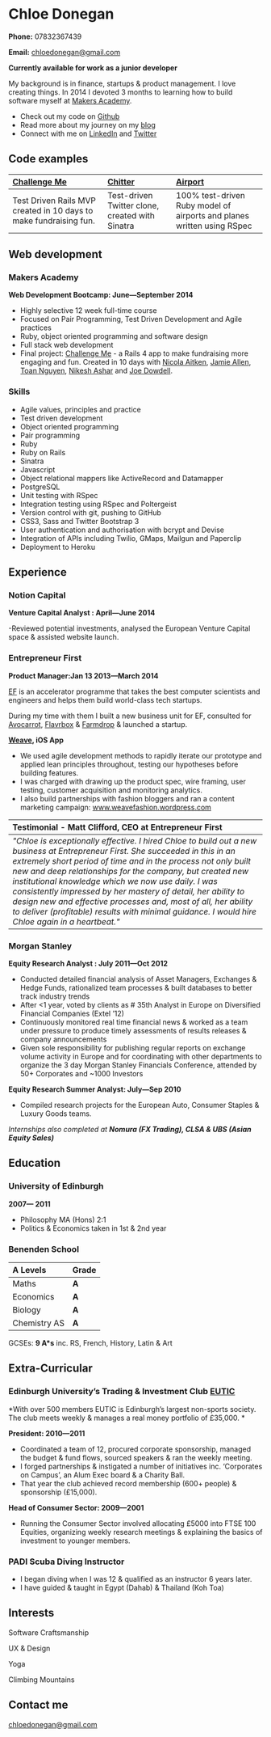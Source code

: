 Chloe Donegan
==============

**Phone:** 07832367439

**Email:** [chloedonegan@gmail.com]

**Currently available for work as a junior developer**

My background is in finance, startups & product management.
I love creating things. In 2014 I devoted 3 months to learning how to build software myself at [Makers Academy].

- Check out my code on [Github]
- Read more about my journey on my [blog]
- Connect with me on [LinkedIn] and [Twitter]

Code examples
-------------

| [Challenge Me] | [Chitter] | [Airport] |
|:--------------- |:-------- |:--------- |
| Test Driven Rails MVP created in 10 days to make fundraising fun. | Test-driven Twitter clone, created with Sinatra | 100% test-driven Ruby model of airports and planes written using RSpec |


Web development
---------------
### Makers Academy
**Web Development Bootcamp: June&mdash;September 2014**

- Highly selective 12 week full-time course
- Focused on Pair Programming, Test Driven Development and Agile practices
- Ruby, object oriented programming and software design
- Full stack web development
- Final project: [Challenge Me] - a Rails 4 app to make fundraising more engaging and fun. Created in 10 days with [Nicola Aitken], [Jamie Allen], [Toan Nguyen], [Nikesh Ashar] and [Joe Dowdell].

### Skills

  - Agile values, principles and practice
  - Test­ driven development
  - Object­ oriented programming
  - Pair programming
  - Ruby
  - Ruby on Rails
  - Sinatra
  - Javascript
  - Object relational mappers like ActiveRecord and Datamapper
  - PostgreSQL
  - Unit testing with RSpec
  - Integration testing using RSpec and Poltergeist
  - Version control with git, pushing to GitHub
  - CSS3, Sass and Twitter Bootstrap 3
  - User authentication and authorisation with bcrypt and Devise
  - Integration of APIs including Twilio, GMaps, Mailgun and Paperclip
  - Deployment to Heroku


Experience
----------
### Notion Capital

**Venture Capital Analyst : April&mdash;June 2014**

-Reviewed potential investments, analysed the European Venture Capital space & assisted website launch.

### Entrepreneur  First
**Product Manager:Jan 13 2013&mdash;March 2014**

[EF] is an accelerator programme that takes the best computer scientists and engineers and helps them build world-class tech startups.

During my time with them I built a new business unit for EF, consulted for [Avocarrot], [Flavrbox] & [Farmdrop] & launched a startup.

**[Weave], iOS App**
- We used agile development methods to rapidly iterate our prototype and applied lean principles throughout, testing our hypotheses before building features.
- I was charged with drawing up the product spec, wire framing, user testing, customer acquisition and monitoring analytics.
- I also build partnerships with fashion bloggers and ran a content marketing campaign: www.weavefashion.wordpress.com

|**Testimonial - Matt Clifford, CEO at Entrepreneur First**|
|:--------------- |
|_"Chloe is exceptionally effective. I hired Chloe to build out a new business at Entrepreneur First. She succeeded in this in an extremely short period of time and in the process not only built new and deep relationships for the company, but created new institutional knowledge which we now use daily. I was consistently impressed by her mastery of detail, her ability to design new and effective processes and, most of all, her ability to deliver (profitable) results with minimal guidance. I would hire Chloe again in a heartbeat."_|

### Morgan Stanley

**Equity Research Analyst : July 2011&mdash;Oct 2012**
- Conducted detailed financial analysis of Asset Managers, Exchanges & Hedge Funds, rationalized team processes & built databases to better track industry trends
- After <1 year, voted by clients as # 35th Analyst in Europe on Diversified Financial Companies (Extel ’12)
- Continuously monitored real time financial news & worked as a team under pressure to produce timely assessments of results releases & company announcements
- Given sole responsibility for publishing regular reports on exchange volume activity in Europe and for coordinating with other departments to organize the 3 day Morgan Stanley Financials Conference, attended by 50+ Corporates and ~1000 Investors

**Equity Research Summer Analyst: July&mdash;Sep 2010**
- Compiled research projects for the European Auto, Consumer Staples & Luxury Goods teams.

_Internships also completed at **Nomura (FX Trading), CLSA & UBS (Asian Equity Sales)**_

Education
----------
### University of Edinburgh
**2007&mdash; 2011**
- Philosophy MA (Hons) 2:1
- Politics & Economics taken in 1st & 2nd year

### Benenden School
| **A Levels** | **Grade**|
|:------------ |:-------- |
| Maths        | **A** |
| Economics    | **A** |
| Biology      | **A** |
| Chemistry AS | **A** |

GCSEs: **9 A*s** inc. RS, French, History, Latin & Art

Extra-Curricular
----------

### Edinburgh University’s Trading & Investment Club [EUTIC]

*With over 500 members EUTIC is Edinburgh’s largest non-sports society.
The club meets weekly & manages a real money portfolio of £35,000.
*

**President: 2010&mdash;2011**
- Coordinated a team of 12, procured corporate sponsorship, managed the budget & fund flows, sourced speakers & ran the weekly meeting.
- I forged partnerships & instigated a number of initiatives inc. ‘Corporates on Campus’, an Alum Exec board & a Charity Ball.
- That year the club achieved record membership (600+ people) & sponsorship (£15,000).

**Head of Consumer Sector: 2009&mdash;2001**
- Running the Consumer Sector involved allocating £5000 into FTSE 100 Equities, organizing weekly research meetings & explaining the basics of investment to younger members.

### PADI Scuba Diving Instructor
- I began diving when I was 12  & qualified as an instructor 6 years later.
- I have guided & taught in Egypt (Dahab) & Thailand (Koh Toa)

Interests
---------

Software Craftsmanship

UX & Design

Yoga

Climbing Mountains

Contact me
----------
[chloedonegan@gmail.com]

[chloedonegan@gmail.com]: mailto:chloedonegan@gmail.com
[Github]: https://github.com/csharpd
[blog]: http://geekchicme.tumblr.com/
[LinkedIn]: uk.linkedin.com/in/chloedonegan/
[Twitter]: https://twitter.com/ThisIsChloeD?lang=en
[Challenge Me]: https://github.com/yoshdog/challenge-me
[Chitter]: https://github.com/csharpd/Chitter
[Airport]: https://github.com/csharpd/Airport_rewrite
[EF]: http://www.joinef.com/
[Weave]: http://www.weaveuk.com/
[EUTIC]: http://www.eutic.org/
[Nicola Aitken]: https://github.com/aitkenster
[Jamie Allen]: https://github.com/jamieallen59
[Chloe Donegan]: https://github.com/csharpd
[Nikesh Ashar]: https://github.com/nikeshashar
[Joe Dowdell]: https://github.com/joedowdell
[Toan Nguyen]: https://github.com/yoshdog
[Avocarrot]: http://www.avocarrot.com/
[Flavrbox]: http://flavrbox.com/
[Farmdrop]: https://www.farmdrop.co.uk/#/
[Makers Academy]: http://www.makersacademy.com/






